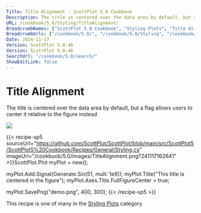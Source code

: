 ```yaml
---
Title: Title Alignment - ScottPlot 5.0 Cookbook
Description: The title is centered over the data area by default, but a flag allows users to center it relative to the figure instead
URL: /cookbook/5.0/Styling/TitleAlignment/
BreadcrumbNames: ["ScottPlot 5.0 Cookbook", "Styling Plots", "Title Alignment"]
BreadcrumbUrls: ["/cookbook/5.0/", "/cookbook/5.0/Styling", "/cookbook/5.0/Styling/TitleAlignment"]
Date: 2024-11-17
Version: ScottPlot 5.0.46
Version: ScottPlot 5.0.46
SearchUrl: "/cookbook/5.0/search/"
ShowEditLink: false
---
```



<div class='d-flex align-items-center mt-5'>
<h1 class='me-2 text-dark my-0 border-0'>Title Alignment</h1>
</div>

The title is centered over the data area by default, but a flag allows users to center it relative to the figure instead

[![](/cookbook/5.0/images/TitleAlignment.png?241117162641)](/cookbook/5.0/images/TitleAlignment.png?241117162641)

{{< recipe-sp5 sourceUrl="https://github.com/ScottPlot/ScottPlot/blob/main/src/ScottPlot5/ScottPlot5%20Cookbook/Recipes/General/Styling.cs" imageUrl="/cookbook/5.0/images/TitleAlignment.png?241117162641" >}}ScottPlot.Plot myPlot = new();

myPlot.Add.Signal(Generate.Sin(51, mult: 1e9));
myPlot.Title("This title is centered in the figure");
myPlot.Axes.Title.FullFigureCenter = true;

myPlot.SavePng("demo.png", 400, 300);
{{< /recipe-sp5 >}}

<div class='my-5 text-center'>This recipe is one of many in the <a href='/cookbook/5.0/Styling'>Styling Plots</a> category</div>


